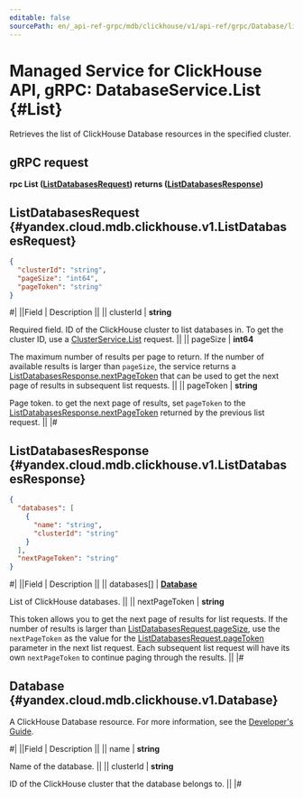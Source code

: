 ```yaml
---
editable: false
sourcePath: en/_api-ref-grpc/mdb/clickhouse/v1/api-ref/grpc/Database/list.md
---
```


# Managed Service for ClickHouse API, gRPC: DatabaseService.List {#List}

Retrieves the list of ClickHouse Database resources in the specified cluster.

## gRPC request

**rpc List ([ListDatabasesRequest](#yandex.cloud.mdb.clickhouse.v1.ListDatabasesRequest)) returns ([ListDatabasesResponse](#yandex.cloud.mdb.clickhouse.v1.ListDatabasesResponse))**

## ListDatabasesRequest {#yandex.cloud.mdb.clickhouse.v1.ListDatabasesRequest}

```json
{
  "clusterId": "string",
  "pageSize": "int64",
  "pageToken": "string"
}
```

#|
||Field | Description ||
|| clusterId | **string**

Required field. ID of the ClickHouse cluster to list databases in.
To get the cluster ID, use a [ClusterService.List](/docs/managed-clickhouse/api-ref/grpc/Cluster/list#List) request. ||
|| pageSize | **int64**

The maximum number of results per page to return. If the number of available
results is larger than `pageSize`, the service returns a [ListDatabasesResponse.nextPageToken](#yandex.cloud.mdb.clickhouse.v1.ListDatabasesResponse)
that can be used to get the next page of results in subsequent list requests. ||
|| pageToken | **string**

Page token.  to get the next page of results, set `pageToken` to the [ListDatabasesResponse.nextPageToken](#yandex.cloud.mdb.clickhouse.v1.ListDatabasesResponse)
returned by the previous list request. ||
|#

## ListDatabasesResponse {#yandex.cloud.mdb.clickhouse.v1.ListDatabasesResponse}

```json
{
  "databases": [
    {
      "name": "string",
      "clusterId": "string"
    }
  ],
  "nextPageToken": "string"
}
```

#|
||Field | Description ||
|| databases[] | **[Database](#yandex.cloud.mdb.clickhouse.v1.Database)**

List of ClickHouse databases. ||
|| nextPageToken | **string**

This token allows you to get the next page of results for list requests. If the number of results
is larger than [ListDatabasesRequest.pageSize](#yandex.cloud.mdb.clickhouse.v1.ListDatabasesRequest), use the `nextPageToken` as the value
for the [ListDatabasesRequest.pageToken](#yandex.cloud.mdb.clickhouse.v1.ListDatabasesRequest) parameter in the next list request. Each subsequent
list request will have its own `nextPageToken` to continue paging through the results. ||
|#

## Database {#yandex.cloud.mdb.clickhouse.v1.Database}

A ClickHouse Database resource. For more information, see the
[Developer's Guide](/docs/managed-clickhouse/concepts).

#|
||Field | Description ||
|| name | **string**

Name of the database. ||
|| clusterId | **string**

ID of the ClickHouse cluster that the database belongs to. ||
|#